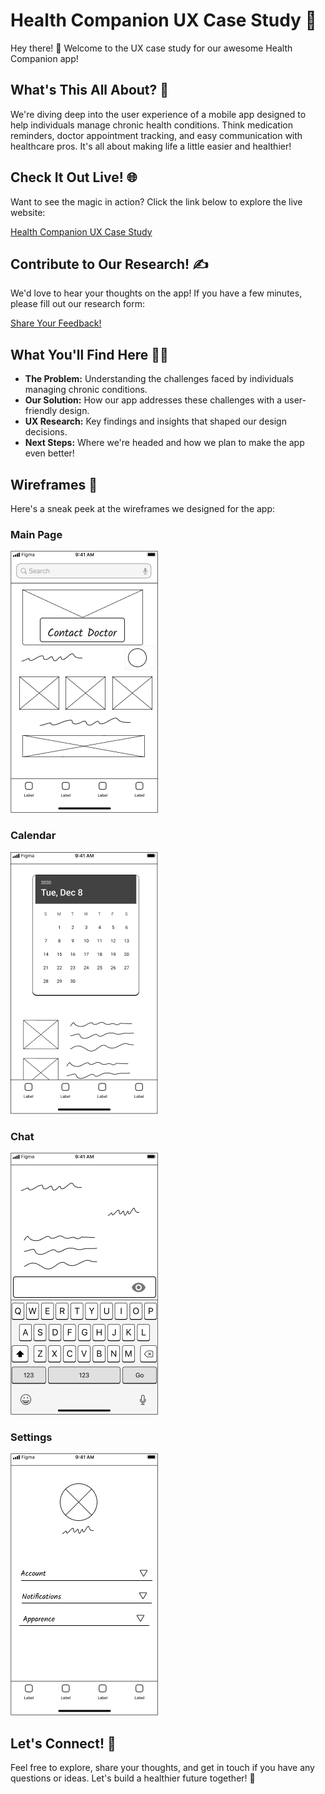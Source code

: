 # Health Companion UX Case Study 🚀

Hey there! 👋 Welcome to the UX case study for our awesome Health Companion app!

## What's This All About? 🤔

We're diving deep into the user experience of a mobile app designed to help individuals manage chronic health conditions. Think medication reminders, doctor appointment tracking, and easy communication with healthcare pros. It's all about making life a little easier and healthier!

## Check It Out Live! 🌐

Want to see the magic in action? Click the link below to explore the live website:

[Health Companion UX Case Study](https://gitexcited.github.io/soen357-health-companion-ux-casestudy/)

## Contribute to Our Research! ✍️

We'd love to hear your thoughts on the app! If you have a few minutes, please fill out our research form:

[Share Your Feedback!](https://forms.gle/CranPbBjda89NUm59)

## What You'll Find Here 🕵️‍♀️

* **The Problem:** Understanding the challenges faced by individuals managing chronic conditions.
* **Our Solution:** How our app addresses these challenges with a user-friendly design.
* **UX Research:** Key findings and insights that shaped our design decisions.
* **Next Steps:** Where we're headed and how we plan to make the app even better!

## Wireframes 📱

Here's a sneak peek at the wireframes we designed for the app:

### Main Page

![Main Page Wireframe](images/wireframe_mainpage.png)

### Calendar

![Calendar Wireframe](images/wireframe_calendar.png)

### Chat

![Chat Wireframe](images/wireframe_chat.png)

### Settings

![Settings Wireframe](images/wireframe_settings.png)

## Let's Connect! 🤝

Feel free to explore, share your thoughts, and get in touch if you have any questions or ideas. Let's build a healthier future together! 💖
